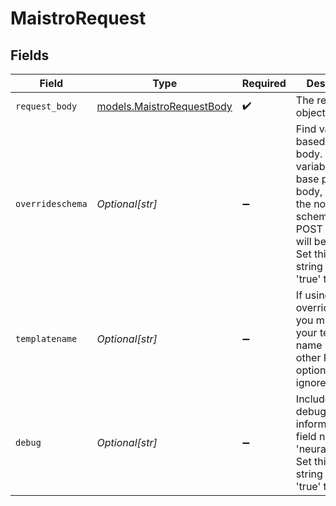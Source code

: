 # MaistroRequest


## Fields

| Field                                                                                                                                                                                                    | Type                                                                                                                                                                                                     | Required                                                                                                                                                                                                 | Description                                                                                                                                                                                              |
| -------------------------------------------------------------------------------------------------------------------------------------------------------------------------------------------------------- | -------------------------------------------------------------------------------------------------------------------------------------------------------------------------------------------------------- | -------------------------------------------------------------------------------------------------------------------------------------------------------------------------------------------------------- | -------------------------------------------------------------------------------------------------------------------------------------------------------------------------------------------------------- |
| `request_body`                                                                                                                                                                                           | [models.MaistroRequestBody](../models/maistrorequestbody.md)                                                                                                                                             | :heavy_check_mark:                                                                                                                                                                                       | The request object.                                                                                                                                                                                      |
| `overrideschema`                                                                                                                                                                                         | *Optional[str]*                                                                                                                                                                                          | :heavy_minus_sign:                                                                                                                                                                                       | Find variables based on post body.  Return all variables as the base presponse body, overriding the normal NS schema. All POST options will be ignored. Set this to a string value of 'true' to activate |
| `templatename`                                                                                                                                                                                           | *Optional[str]*                                                                                                                                                                                          | :heavy_minus_sign:                                                                                                                                                                                       | If using overrideSchema you must pass your template name here. All other POST options will be ignored.                                                                                                   |
| `debug`                                                                                                                                                                                                  | *Optional[str]*                                                                                                                                                                                          | :heavy_minus_sign:                                                                                                                                                                                       | Include NS debug information in a field named 'neuralseek'. Set this to a string value of 'true' to activate                                                                                             |